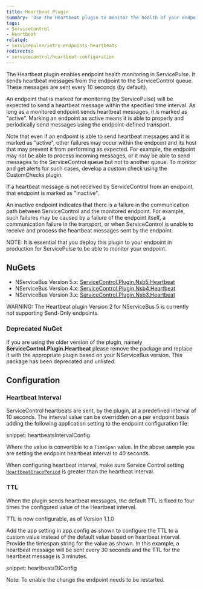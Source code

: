 ```yaml
---
title: Heartbeat Plugin
summary: 'Use the Heartbeat plugin to monitor the health of your endpoints.'
tags:
- ServiceControl
- Heartbeat
related:
- servicepulse/intro-endpoints-heartbeats
redirects:
- servicecontrol/heartbeat-configuration
---
```


The Heartbeat plugin enables endpoint health monitoring in ServicePulse. It sends heartbeat messages from the endpoint to the ServiceControl queue. These messages are sent every 10 seconds (by default).

An endpoint that is marked for monitoring (by ServicePulse) will be expected to send a heartbeat message within the specified time interval. As long as a monitored endpoint sends heartbeat messages, it is marked as "active". Marking an endpoint as active means it is able to properly and periodically send messages using the endpoint-defined transport.

Note that even if an endpoint is able to send heartbeat messages and it is marked as "active", other failures may occur within the endpoint and its host that may prevent it from performing as expected. For example, the endpoint may not be able to process incoming messages, or it may be able to send messages to the ServiceControl queue but not to another queue. To monitor and get alerts for such cases, develop a custom check using the CustomChecks plugin.

If a heartbeat message is not received by ServiceControl from an endpoint, that endpoint is marked as "inactive".

An inactive endpoint indicates that there is a failure in the communication path between ServiceControl and the monitored endpoint. For example, such failures may be caused by a failure of the endpoint itself, a communication failure in the transport, or when ServiceControl is unable to receive and process the heartbeat messages sent by the endpoint.

NOTE: It is essential that you deploy this plugin to your endpoint in production for ServicePulse to be able to monitor your endpoint.


## NuGets

 * NServiceBus Version 5.x: [ServiceControl.Plugin.Nsb5.Heartbeat](https://www.nuget.org/packages/ServiceControl.Plugin.Nsb5.Heartbeat)
 * NServiceBus Version 4.x: [ServiceControl.Plugin.Nsb4.Heartbeat](https://www.nuget.org/packages/ServiceControl.Plugin.Nsb4.Heartbeat)
 * NServiceBus Version 3.x: [ServiceControl.Plugin.Nsb3.Heartbeat](https://www.nuget.org/packages/ServiceControl.Plugin.Nsb3.Heartbeat)

WARNING: The Heartbeat plugin Version 2 for NServiceBus 5 is currently not supporting Send-Only endpoints.


### Deprecated NuGet

If you are using the older version of the plugin, namely **ServiceControl.Plugin.Heartbeat** please remove the package and replace it with the appropriate plugin based on your NServiceBus version. This package has been deprecated and unlisted.


## Configuration


### Heartbeat Interval

ServiceControl heartbeats are sent, by the plugin, at a predefined interval of 10 seconds. The interval value can be overridden on a per endpoint basis adding the following application setting to the endpoint configuration file:

snippet: heartbeatsIntervalConfig

Where the value is convertible to a `TimeSpan` value. In the above sample you are setting the endpoint heartbeat interval to 40 seconds.

When configuring heartbeat interval, make sure Service Control setting [`HeartbeatGracePeriod`](/servicecontrol/creating-config-file.md#configuration-options-servicecontrol-heartbeatgraceperiod) is greater than the heartbeat interval.


### TTL

When the plugin sends heartbeat messages, the default TTL is fixed to four times the configured value of the Heartbeat interval. 

TTL is now configurable, as of Version 1.1.0

Add the app setting in app.config as shown to configure the TTL to a custom value instead of the default value based on heartbeat interval. Provide the timespan string for the value as shown. In this example, a heartbeat message will be sent every 30 seconds and the TTL for the heartbeat message is 3 minutes.

snippet: heartbeatsTtlConfig

Note: To enable the change the endpoint needs to be restarted.

